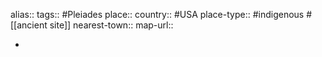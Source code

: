 alias::
tags:: #Pleiades 
place::
country:: #USA 
place-type:: #indigenous #[[ancient site]] 
nearest-town::
map-url::

-